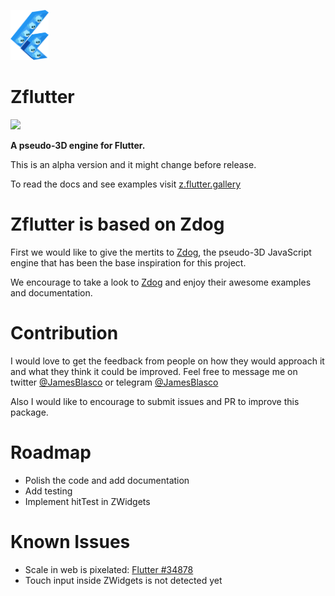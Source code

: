 <a  href="https://z.flutter.gallery/"><img height="80px" src="logo.png"/></a>


# Zflutter

<a  href="https://pub.dev/packages/zflutter"><img  class="shield-button"  src="https://img.shields.io/pub/v/zflutter.svg?logo=flutter&color=blue&style=for-the-badge" /></a>



**A pseudo-3D engine for Flutter.**

This is an alpha version and it might change before release.

To read the docs and see examples visit [z.flutter.gallery](https://z.flutter.gallery/)

# Zflutter is based on Zdog

First we would like to give the mertits to [Zdog](https://zzz.dog), the pseudo-3D JavaScript engine that has been the base inspiration for this project. 

We encourage to take a look to [Zdog](https://zzz.dog) and enjoy their awesome examples and documentation.

# Contribution

I would love to get the feedback from people on how they would approach it and what they think it could be improved.
Feel free to message me on twitter [@JamesBlasco](https://twitter.com/JamesBlasco) or  telegram [@JamesBlasco](https://t.me/jamesblasco)

Also I would like to encourage to submit issues and PR to improve this package.

# Roadmap

- Polish the code and add documentation
- Add testing
- Implement hitTest in ZWidgets

# Known Issues
- Scale in web is pixelated: [Flutter #34878](https://github.com/flutter/flutter/issues/34878)
- Touch input inside ZWidgets is not detected yet
